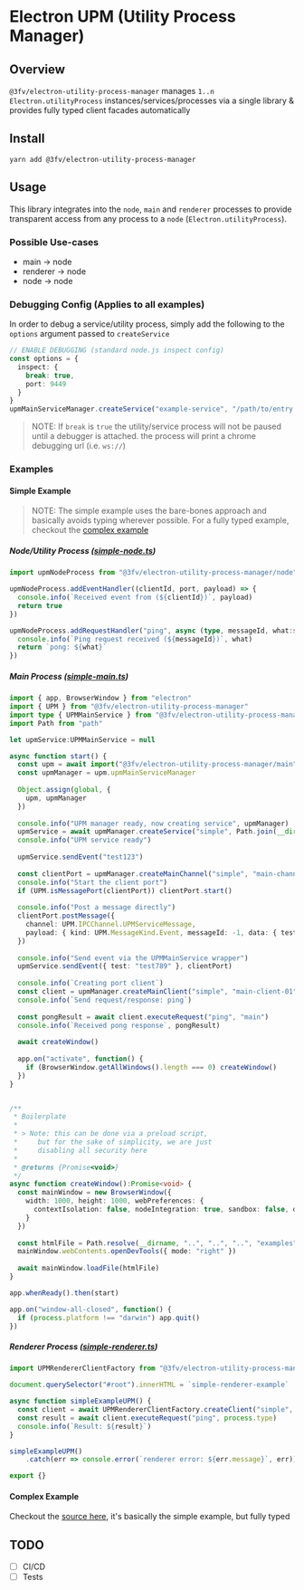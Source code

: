 # Electron UPM (Utility Process Manager)

## Overview

`@3fv/electron-utility-process-manager` manages `1..n` `Electron.utilityProcess` instances/services/processes via a
single library & provides fully typed client facades automatically

## Install

```shell
yarn add @3fv/electron-utility-process-manager
```

## Usage

This library integrates into the `node`, `main` and `renderer` processes to provide
transparent access from any process to a `node` (`Electron.utilityProcess`).

### Possible Use-cases

- main -> node
- renderer -> node
- node -> node


### Debugging Config (Applies to all examples)

In order to debug a service/utility process, simply add the following to
the `options` argument passed to `createService`

```typescript
// ENABLE DEBUGGING (standard node.js inspect config)
const options = {
  inspect: {
    break: true, 
    port: 9449
  }
}
upmMainServiceManager.createService("example-service", "/path/to/entry.js", options)
```
> NOTE: If `break` is `true` the utility/service process
>  will not be paused until a debugger is attached.
>  the process will print a chrome debugging url (i.e. `ws://`)


### Examples

#### Simple Example

> NOTE: The simple example uses the bare-bones approach
> and basically avoids typing wherever possible. For a
> fully typed example, checkout the [complex example](#complex-example)

##### Node/Utility Process ([simple-node.ts](examples/simple/simple-node.ts))

```typescript
import upmNodeProcess from "@3fv/electron-utility-process-manager/node"

upmNodeProcess.addEventHandler((clientId, port, payload) => {
  console.info(`Received event from (${clientId})`, payload)
  return true
})

upmNodeProcess.addRequestHandler("ping", async (type, messageId, what:string) => {
  console.info(`Ping request received (${messageId})`, what)
  return `pong: ${what}`
})
```

##### Main Process ([simple-main.ts](examples/simple/simple-main.ts))

```typescript
import { app, BrowserWindow } from "electron"
import { UPM } from "@3fv/electron-utility-process-manager"
import type { UPMMainService } from "@3fv/electron-utility-process-manager/main"
import Path from "path"

let upmService:UPMMainService = null

async function start() {
  const upm = await import("@3fv/electron-utility-process-manager/main")
  const upmManager = upm.upmMainServiceManager
  
  Object.assign(global, {
    upm, upmManager
  })
  
  console.info("UPM manager ready, now creating service", upmManager)
  upmService = await upmManager.createService("simple", Path.join(__dirname, "simple-node.js"))
  console.info("UPM service ready")
  
  upmService.sendEvent("test123")
  
  const clientPort = upmManager.createMainChannel("simple", "main-channel-01")
  console.info("Start the client port")
  if (UPM.isMessagePort(clientPort)) clientPort.start()
  
  console.info("Post a message directly")
  clientPort.postMessage({
    channel: UPM.IPCChannel.UPMServiceMessage,
    payload: { kind: UPM.MessageKind.Event, messageId: -1, data: { test: "test456" } }
  })
  
  console.info("Send event via the UPMMainService wrapper")
  upmService.sendEvent({ test: "test789" }, clientPort)
  
  console.info(`Creating port client`)
  const client = upmManager.createMainClient("simple", "main-client-01")
  console.info(`Send request/response: ping`)
  
  const pongResult = await client.executeRequest("ping", "main")
  console.info(`Received pong response`, pongResult)
  
  await createWindow()
  
  app.on("activate", function() {
    if (BrowserWindow.getAllWindows().length === 0) createWindow()
  })
}


/**
 * Boilerplate
 *
 * > Note: this can be done via a preload script,
 *     but for the sake of simplicity, we are just
 *     disabling all security here
 *
 * @returns {Promise<void>}
 */
async function createWindow():Promise<void> {
  const mainWindow = new BrowserWindow({
    width: 1000, height: 1000, webPreferences: {
      contextIsolation: false, nodeIntegration: true, sandbox: false, devTools: true
    }
  })
  
  const htmlFile = Path.resolve(__dirname, "..", "..", "..", "examples", "simple", "simple-renderer.html")
  mainWindow.webContents.openDevTools({ mode: "right" })
  
  await mainWindow.loadFile(htmlFile)
}

app.whenReady().then(start)

app.on("window-all-closed", function() {
  if (process.platform !== "darwin") app.quit()
})

```

##### Renderer Process ([simple-renderer.ts](examples/simple/simple-renderer.ts))

```typescript
import UPMRendererClientFactory from "@3fv/electron-utility-process-manager/renderer"

document.querySelector("#root").innerHTML = `simple-renderer-example`

async function simpleExampleUPM() {
  const client = await UPMRendererClientFactory.createClient("simple", `${process.type}-01`)
  const result = await client.executeRequest("ping", process.type)
  console.info(`Result: ${result}`)
}

simpleExampleUPM()
    .catch(err => console.error(`renderer error: ${err.message}`, err))

export {}
```

#### Complex Example

Checkout the [source here](examples/complex), it's basically the simple example,
but fully typed

## TODO

- [ ] CI/CD
- [ ] Tests